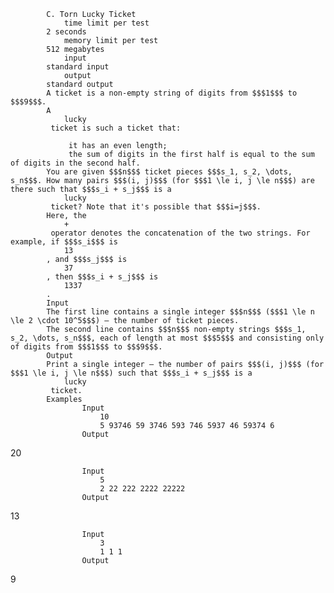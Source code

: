 			C. Torn Lucky Ticket
				time limit per test
			2 seconds
				memory limit per test
			512 megabytes
				input
			standard input
				output
			standard output
			A ticket is a non-empty string of digits from $$$1$$$ to $$$9$$$.
			A 
				lucky
			 ticket is such a ticket that: 
			 
				 it has an even length; 
				 the sum of digits in the first half is equal to the sum of digits in the second half. 
			You are given $$$n$$$ ticket pieces $$$s_1, s_2, \dots, s_n$$$. How many pairs $$$(i, j)$$$ (for $$$1 \le i, j \le n$$$) are there such that $$$s_i + s_j$$$ is a 
				lucky
			 ticket? Note that it's possible that $$$i=j$$$.
			Here, the 
				+
			 operator denotes the concatenation of the two strings. For example, if $$$s_i$$$ is 
				13
			, and $$$s_j$$$ is 
				37
			, then $$$s_i + s_j$$$ is 
				1337
			.
			Input
			The first line contains a single integer $$$n$$$ ($$$1 \le n \le 2 \cdot 10^5$$$) — the number of ticket pieces.
			The second line contains $$$n$$$ non-empty strings $$$s_1, s_2, \dots, s_n$$$, each of length at most $$$5$$$ and consisting only of digits from $$$1$$$ to $$$9$$$.
			Output
			Print a single integer — the number of pairs $$$(i, j)$$$ (for $$$1 \le i, j \le n$$$) such that $$$s_i + s_j$$$ is a 
				lucky
			 ticket.
			Examples
					Input
						10
						5 93746 59 3746 593 746 5937 46 59374 6
					Output
					
20

					Input
						5
						2 22 222 2222 22222
					Output
					
13

					Input
						3
						1 1 1
					Output
					
9

